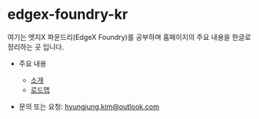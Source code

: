 # edgex-foundry-kr

여기는 엣지X 파운드리(EdgeX Foundry)를 공부하며 홈페이지의 주요 내용을 한글로 정리하는 곳 입니다.

* 주요 내용
  * [소개](about.md)
  * [로드맵](wiki_roadmap.md)

* 문의 또는 요청: hyungjung.kim@outlook.com

